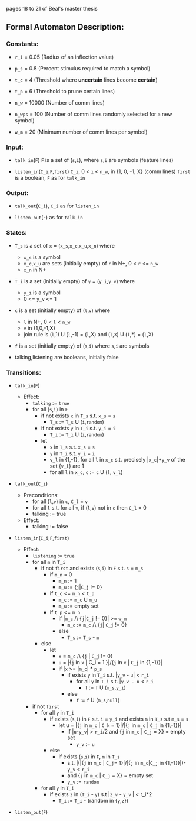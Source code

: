 pages 18 to 21 of Beal's master thesis

## Formal Automaton Description:

### Constants:

- `r_i`   = 0.05  (Radius of an inflection value)

- `p_s`   = 0.8   (Percent stimulus required to match a symbol)

- `t_c`   = 4     (Threshold where __uncertain__ lines become __certain__)

- `t_p`   = 6     (Threshold to prune certain lines)

- `n_w`   = 10000 (Number of comm lines)

- `n_wps` =   100 (Number of comm lines randomly selected for a new symbol)

- `w_m`   =    20 (Minimum number of comm lines per symbol)

### Input:

- `talk_in`(`F`)
   `F` is a set of (`s`,`i`), where `s`,`i` are symbols (feature lines)

- `listen_in`(`C_i`,`F`,`first`)
   `C_i`, 0 < `i` < `n_w`, in {1, 0, -1, X} (comm lines)
   `first` is a boolean, `F` as for `talk_in`

### Output:

- `talk_out`(`C_i`), `C_i` as for `listen_in`

- `listen_out`(`F`) as for `talk_in`

### States:

- `T_s` is a set of `x` = (`x_s`,`x_c`,`x_u`,`x_n`) where
   - `x_s` is a symbol
   - `x_c`,`x_u` are sets (initially empty) of `r` in N+, 0 < `r` <= `n_w`
   - `x_n` in N+

- `T_i` is a set (initially empty) of `y` = (`y_i`,`y_v`) where
   - `y_i` is a symbol
   - 0 <= `y_v` <= 1

- `c` is a set (initially empty) of (`l`,`v`) where
  - `l` in N+, 0 < `l` < `n_w`
  - `v` in {1,0,-1,X}
  - join rule is (`l`,1) U (`l`,-1) = (`l`,X) and (`l`,`X`) U (`l`,*) = (`l`,X)

- `f` is a set (initially empty) of (`s`,`i`) where `s`,`i` are symbols

- talking,listening are booleans, initially false

### Transitions:

- `talk_in`(`F`)
   - Effect:
     - `talking` := `true`
     - for all (`s`,`i`) in `F`
       - if not exists `x` in `T_s` s.t. `x_s` = `s`
         - `T_s` := `T_s` U (`i`,`random`)
       - if not exists `y` in `T_i` s.t. `y_i` = `i`
         - `T_i` := `T_i` U (`i`,`random`)
       - let
         - `x` in `T_s` s.t. `x_s` = `s`
         - `y` in `T_i` s.t. `y_i` = `i`
         - `v_l` in {1,-1}, for all `l` in `x_c` s.t. precisely |`x_c`|*`y_v` of the set {`v_l`} are 1
         - for all `l` in `x_c`, `c` := `c` U (`l`, `v_l`)

- `talk_out`(`C_i`)
   - Preconditions:
     - for all (`l`,`v`) in `c`, `C_l` = `v`
     - for all `l` s.t. for all `v`, if (`l`,`v`) not in `c` then `C_l` = 0
     - talking := true
   - Effect:
     - talking := false

- `listen_in`(`C_i`,`F`,`first`)
   - Effect:
     - `listening` := `true`
     - for all `m` in `T_i`
       - if not `first` and exists (`s`,`i`) in `F` s.t. `s` = `m_s`
         - if `m_n` = 0
           - `m_n` := 1
           - `m_u` := {`j`|`C_j` != 0}
         - if `t_c` <= `m_n` < `t_p`
           - `m_c` := `m_c` U `m_u`
           - `m_u` := empty set
         - if `t_p` <= `m_n`
           - if |`m_c` /\ {`j`|`C_j` != 0}| >= `w_m`
             - `m_c` := `m_c` /\ {`j`| `C_j` != 0}
           - else
             - `T_s` := `T_s` - `m`
       - else
         - let
           - `x` = `m_c` /\ {`j` | `C_j` != 0}
           - `u` = |{`j` in `x` | C_i = 1 }|/{`j` in `x` | `C_j` in {1,-1}}|
           - if |`x` >= |`m_c`| * `p_s`
             - if exists `y` in `T_i` s.t. |`y_v` - `u`| < `r_i`
               - for all `y` in `T_i` s.t. |`y_v - u` < `r_i`
                 - `f` := `f` U (`m_s`,`y_i`)
             - else
               - `f` := `f` U (`m_s`,`null`)
     - if not `first`
       - for all `y` in `T_i`
         - if exists (`s`,`i`) in `F` s.t. `i` = `y_i` and exists `m` in `T_s` s.t `m_s` = `s`
           - let u = |{`j` in `m_c` | `C_k` = 1}|/|{`j` in `m_c` | `C_j` in {1,-1}}|
             - if |`u`-`y_v`| > `r_i`/2 and {`j` in `m_c` | `C_j` = X} = empty set
               - `y_v` := `u`
         - else
           - if exists (`s`,`i`) in `F`, `m` in `T_s`
             - s.t. |(|{`j` in `m_c` | `C_j`= 1}|/|{`j` in `m_c`|`C_j` in {1,-1}}|)-`y_v` < `r_i`
             - and {`j` in `m_c` | `C_j` = X} = empty set
             - `y_v` := `random`
       - for all `y` in `T_i`
         - if exists `z` in (`T_i` - `y`) s.t |`z_v` - `y_v` | < r_i*2
           - `T_i` := `T_i` - (random in {`y`,`z`})

- `listen_out`(`F`)
